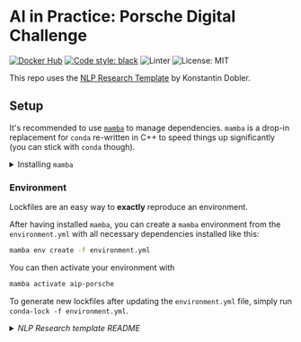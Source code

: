 # AI in Practice: Porsche Digital Challenge

[![Docker Hub](https://img.shields.io/docker/v/konstantinjdobler/nlp-research-template/latest?color=blue&label=docker&logo=docker)](https://hub.docker.com/r/konstantinjdobler/nlp-research-template/tags)
[![Code style: black](https://img.shields.io/badge/code%20style-black-000000.svg)](https://github.com/psf/black)
![Linter](https://img.shields.io/badge/linter-ruff-blue)
![License: MIT](https://img.shields.io/github/license/konstantinjdobler/nlp-research-template?color=green)

This repo uses the [NLP Research Template](https://github.com/konstantinjdobler/nlp-research-template) by Konstantin Dobler.

## Setup

It's recommended to use [`mamba`](https://github.com/mamba-org/mamba) to manage dependencies. `mamba` is a drop-in replacement for `conda` re-written in C++ to speed things up significantly (you can stick with `conda` though).

<details><summary>Installing <code>mamba</code></summary>

<p>

On Unix-like platforms, run the snippet below. Otherwise, visit the [mambaforge repo](https://github.com/conda-forge/miniforge#mambaforge). Note this does not use the Anaconda installer, which reduces bloat.

```bash
curl -L -O "https://github.com/conda-forge/miniforge/releases/latest/download/Miniforge3-$(uname)-$(uname -m).sh"
bash Miniforge3-$(uname)-$(uname -m).sh
```

</details>

### Environment

Lockfiles are an easy way to **exactly** reproduce an environment.

After having installed `mamba`, you can create a `mamba` environment from the `environment.yml` with all necessary dependencies installed like this:

```bash
mamba env create -f environment.yml
```

You can then activate your environment with

```bash
mamba activate aip-porsche
```

To generate new lockfiles after updating the `environment.yml` file, simply run `conda-lock -f environment.yml`.

<details> <summary>
<i>NLP Research template README</i> </summary>

NLP research template for training language models using PyTorch + Lightning + Weights & Biases + HuggingFace. It's built to be customized but provides comprehensive, sensible default functionality.

If you are not doing NLP or want to use your own training code or template, the setup and environment tooling with Docker, `mamba`, and `conda-lock` in this template might still be interesting for you.

## Setup

### Preliminaries

It's recommended to use [`mamba`](https://github.com/mamba-org/mamba) to manage dependencies. `mamba` is a drop-in replacement for `conda` re-written in C++ to speed things up significantly (you can stick with `conda` though). To provide reproducible environments, we use `conda-lock` to generate lockfiles for each platform.

<details><summary>Installing <code>mamba</code></summary>

<p>

On Unix-like platforms, run the snippet below. Otherwise, visit the [mambaforge repo](https://github.com/conda-forge/miniforge#mambaforge). Note this does not use the Anaconda installer, which reduces bloat.

```bash
curl -L -O "https://github.com/conda-forge/miniforge/releases/latest/download/Mambaforge-$(uname)-$(uname -m).sh"
bash Mambaforge-$(uname)-$(uname -m).sh
```

</details>

<details><summary>Installing <code>conda-lock</code></summary>

<p>

The preferred method is to install `conda-lock` using `pipx install conda-lock`. For other options, visit the [conda-lock repo](https://github.com/conda/conda-lock). For basic usage, have a look at the commands below:

```bash
conda-lock install --name gpt5 conda-lock.yml # create environment with name gpt5 based on lockfile
conda-lock # create new lockfile based on environment.yml
conda-lock --update <package-name> # update specific packages in lockfile
```

</details>

### Environment

Lockfiles are an easy way to **exactly** reproduce an environment.

After having installed `mamba` and `conda-lock`, you can create a `mamba` environment named `gpt5` from a lockfile with all necessary dependencies installed like this:

```bash
conda-lock install --name gpt5 conda-lock.yml
```

You can then activate your environment with

```bash
mamba activate gpt5
```

To generate new lockfiles after updating the `environment.yml` file, simply run `conda-lock -f environment.yml`.

<details><summary>Setup on <code>ppc64le</code></summary>

<p>

**If you're not using a PowerPC machine, do not worry about this.**

Whenever you create an environment for a different processor architecture, some packages (especially `pytorch`) need to be compiled specifically for that architecture. IBM PowerPC machines for example use a processor architecture called <code>ppc64le</code>.
Setting up the environment <code>ppc64le</code> is a bit tricky because the official channels do not provide packages compiled for <code>ppc64le</code>. However, we can use the amazing [Open-CE channel](https://ftp.osuosl.org/pub/open-ce/current/) instead. A lockfile containing the relevant dependencies is already prepared in <code>ppc64le.conda-lock.yml</code> and the environment again can be simply installed with:

```bash
conda-lock install --name gpt5-ppc64le ppc64le.conda-lock.yml
```

Dependencies for <code>ppc64le</code> should go into the separate <code>ppc64le.environment.yml</code> file. Use the following command to generate a new lockfile after updating the dependencies:

```bash
conda-lock --file ppc64le.environment.yml --lockfile ppc64le.conda-lock.yml
```

</p>
</details>

### Docker (recommended)

For fully reproducible environments and running on HPC clusters, we provide pre-built docker images at [konstantinjdobler/nlp-research-template](https://hub.docker.com/r/konstantinjdobler/nlp-research-template/tags). We also provide a `Dockerfile` that allows you to build new docker images with updated dependencies:

```bash
# first update `environment.yml` with your dependencies
# then this command will create a new conda-lock.yml file
conda-lock -f environment.yml
```

```bash
# this automatically uses your latest conda-lock.yml to create a reproducible docker image
docker build --tag <username>/<imagename>:<tag> --platform="linux/amd64" .
```

The specified username should be your personal [`dockerhub`](https://hub.docker.com) username. This will make distribution and usage of your images easier with `docker push/pull <your image>`.

We also provide shell commands and a convenience script to run all your training commands inside docker (recommended).

## Training

After all of this setup you are finally ready for some training. First of all, you need to create your data directory with a `train.txt` and `dev.txt`. Then you can start a training run in your environment with:

```bash
python train.py -n <run-name> -d /path/to/data --model roberta-base --offline
```

To see an overview over all options and their defaults, run `python train.py --help` or have a look inside [`args.py`](./args.py). We have disabled Weights & Biases syncing with the `--offline` flag. If you want to log your results, enable W&B as described [here](#weights--biases) and omit the `--offline` flag.

<details><summary>Using GPUs for hardware acceleration</summary>

<p>

By default, `train.py` tries to use a single CUDA GPU if available. If you want to train on multiple GPUs, increase the `--num_devices` flag (this then uses `DistributedDataParallel` under the hood). **IMPORTANT:** you should always select the GPUs that are visible to the script via the `CUDA_VISIBLE_DEVICES` environment variable (e.g. `CUDA_VISIBLE_DEVICES=0,2 python train.py ...`) or via the docker flags if training inside a container (recommended). To use different hardware accelerators, use the `--accelerator` flag. You can use advanced parallel training strategies with `--distributed_strategy`.

</p>
</details>

### Using the Docker for training **(recommended)**

To conveniently run the training code inside a docker container, you can use the [run-in-docker.sh](./scripts/run-in-docker.sh) script.

```bash
# execute the training inside your container
# -g 2 means only GPU 2 is visible to the script
# -g 0,2 would make the GPUs 0 and 2 visible
bash ./scripts/run-in-docker.sh -g 2 python train.py --num_devices 1 -n <run-name> -d /path/to/data/ --model roberta-base --offline
```

By default (no `-g` flag), no GPUs are available inside the container. You probably want to adjust the `run-in-docker.sh` script to add your own mounts for data and other things you want to load / save.

**Docker + GPUs:** You should **always select specific GPUs** to be visible inside the container. When using the `run-in-docker.sh` script, use the `-g` flag. When using docker natively, use e.g. `--gpus='"device=0,7"'` (for the GPUs `0` and `7`) and adjust the `--num_devices` flag according to your number of selected GPUs. Yes, the weird format of `--gpus='"device=0,7"'` is important, otherwise the shell might not pass the flag correctly to `nvidia-docker` (official Nvidia recommendation).

<details><summary>Single-line docker command</summary>

<p>

You can start a script inside a docker container in a single command:

```bash
docker run -it --user $(id -u):$(id -g) --ipc host -v "$(pwd)":/workspace -w /workspace --gpus='"device=7"' konstantinjdobler/nlp-research-template:latest python train.py --num_devices=1 ...
```

Since we have not mounted any cache directories (only the current working directory with `$(pwd)`), nothing that is written to disk outside `$(pwd)` is persistent in this example. You can add those with `-v` or `--mount`.

</p>
</details>

<details><summary>Using Docker with SLURM / <code>pyxis</code></summary>

<p>

For security reasons, `docker` might be disabled on your HPC cluster. You might be able to use the SLURM plugin `pyxis` instead like this:

```bash
srun ... --container-image konstantinjdobler/nlp-research-template:latest python train.py ...
```

This uses [`enroot`](https://github.com/NVIDIA/enroot) under the hood to import your docker image and run your code inside the container. See the [`pyxis` documentation](https://github.com/NVIDIA/pyxis) for more options, such as `--container-mounts` or `--container-writable`.

It might take a long time to start the container. You can prepare this by doing `enroot import docker://konstantinjdobler/nlp-research-template:latest -o prepared-image.sqsh` and then modify the `srun`:

```bash
srun ... --container-image /path/to/prepared-image.sqsh python train.py ...
```

If you want to run an interactive session with bash don't forget the `--pty` flag.

</p>
</details>

### Weights & Biases

[Weights & Biases](https://wandb.ai/site) allows you to easily log metrics, training results, checkpoints, and hyperparameters. To enable Weights & Biases, enter your `WANDB_ENTITY` and `WANDB_PROJECT` in [train.py](train.py) and omit the `--offline` flag for training.

<details><summary>Weights & Biases + Docker</summary>

<p>

When using docker we also have to get our `WANDB_API_KEY` inside the container. You can find your personal API key at [wandb.ai/authorize](https://app.wandb.ai/authorize). Set `WANDB_API_KEY` on your host machine and use the `docker` flag `--env WANDB_API_KEY` when starting your run. Or just use the `run-in-docker.sh` script, which will try to parse the `WANDB_API_KEY` from your `~/.netrc` file (or get it from the environment).

</p>
</details>

### Configs

To save the exact configurations of experiments and save yourself some time typing out arguments in the command line, you can use `.yml` style config files supplied via the `--config_path` argument. You can also combine multiple configs. The order of importance is default args < config args (multiple configs are resolved in order) < command line args.

```bash
python train.py --config_path ./cfgs/example.yml ./cfgs/llama-from-scratch.yml --devices 8 -n my-training-run ...
```

## Development

If you want to connect to a remote host machine with GPUs for development, we recommend the VS Code [Remote-SSH](https://code.visualstudio.com/docs/remote/ssh) extension.

### Dev Containers **(recommended)**

Ideally, you should also do your development inside the same docker container to reduce a mismatch between training and development. For this, use VS Code `Dev Containers`. They allow you to develop in VS Code inside a docker container with full support for IntelliSense, type hints and more. The template already contains a `.devcontainer` directory, where all the settings for it are stored - you can start right away!

<details><summary>VS Code <code>Dev Container</code> example</summary>

<p>

After having installed the [Remote-SSH-](https://code.visualstudio.com/docs/remote/ssh), and [Dev Containers-Extension](https://code.visualstudio.com/docs/devcontainers/containers), you set up your `Dev Container` in the following way:

1. Establish the SSH-connection with the host by opening your VS Code command pallette and typing <code>Remote-SSH: Connect to Host</code>. Now you can connect to your host machine.
2. Open the folder that contains this template on the host machine.
3. VS Code will automatically detect the `.devcontainer` directory and ask you to reopen the folder in a Dev Container. Alternatively, use the command pallette and type <code>Dev Containers</code>.
4. Press <code>Reopen in Container</code> and wait for VS Code to set everything up. for the first time or when you change `devcontainer.json`, you will need to do <code>Rebuild and reopen in Container</code>.

There is a bit of setup: for a proper dev environment, you will need to configure mounts (cache directories, your datasets, ...) and environment variables like for a regular docker run command, have a look inside [`.devcontainer/devcontainer.json`](.devcontainer/devcontainer.json).

`conda-lock` is automatically installed for you but you have to add the `--micromamba` flag inside the Dev Container (e.g. `conda-lock --micromamba -f environment.yml`). Otherwise, conda-lock uses an anaconda installation, which takes over 8 hours to resolve the packages in the environments.

We automatically mount the `~/.gitconfig` and `~/.netrc` files for ease of use of Git and W&B, however these files have to exist on your host machine. They are created when executing `git config --global user.email your.name@domain.com` and `wandb login`, respectively.

If you want to use GPUs for development, you also need to specify the GPU you want to use in [`.devcontainer/devcontainer.json`](.devcontainer/devcontainer.json). However, this is a bit cumbersome if you are often switching between GPUs. Alternatively, you edit your code in the Dev Container (without a GPU) but start all actual development runs of your script like you would for training with `run-in-docker.sh` and select the GPU ad-hoc. The nice advantage of Dev Containers is that you are still using the exact same docker container for both.

</p>
</details>

### `mamba` and `conda-lock`

Sometimes it's just quicker or unavoidable to create an environment via `conda-lock install --name gpt5 conda-lock.yml` instead of using Docker. In most cases, this is fine since we are using lockfiles but there might be some tricky edge cases depending on the platform and OS. Just be careful to keep any local environments and your docker containers in sync. Docker containers also allow more advanced support for compiled CUDA kernels such as FlashAttention.

### Code style

We use the `ruff` linter and `black` formatter. You should install their VS Code extensions and enable "Format on Save" inside VS Code.

</details>

